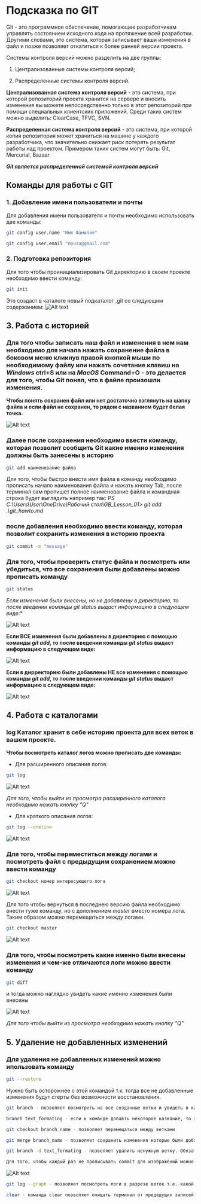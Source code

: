 # Подсказка по GIT
Git - это программное обеспечение, помогающее разработчикам управлять состоянием исходного кода на протяжение всей разработки. Другими словами, это система, которая записывает ваши изменения в файл и позже позволяет откатиться к более ранней версии проекта.

Системы контроля версий можно разделить на две группы:

1. Централизованные системы контроля версий;

2. Распределенные системы контроля версий.

**Централизованная система контроля версий** - это система, при которой репозиторий проекта хранится на сервере и вносить изменения вы можете непосредственно только в этот репозиторий при помощи специальных клиентских приложений. Среди таких систем можно выделить: ClearCase, TFVC, SVN.

**Распределенная система контроля версий** - это система, при которой копия репозитория может храниться на машине у каждого разработчика, что значительно снижает риск потерять результат работы над проектом. Примером таких систем могут быть: Git, Mercurial, Bazaar

***Git является распределенной системой контроля версий***

## Команды для работы с GIT

### 1. Добавление имени пользователи и почты
Для добавления имени пользователя и почты необходимо использовать две команды:
```sh
git config user.name "Имя Фамилия"
```
```sh
git config user.email "почта@gmail.com"
```

### 2. Подготовка репозитория
Для того чтобы проинициализировать Git директорию в своем проекте необходимо ввести команду:
```sh
git init
```
Это создаст в каталоге новый подкаталог .git со следующим содержанием:
![Alt text](image-1.png)

## 3. Работа с историей
### Для того чтобы записать наш файл и изменения в нем нам необходимо для начала нажать сохранение файла в боковом меню кликнув правой кнопкой мыши по необходимому файлу или нажать сочетание клавиш на *Windows* **ctrl+S** или на *MacOS* **Command+O** - это делается для того, чтобы Git понял, что в файле произошли изменения. 

**Чтобы понять сохранен файл или нет достаточно взглянуть на шапку файла и если файл не сохранен, то рядом с названием будет белая точка.**

![Alt text](image-2.png)

### Далее после сохранения необходимо ввести команду, которая позволит сообщить Git какие именно изменения должны быть занесены в историю

```sh
git add наименование файла
```
Для того, чтобы быстро внести имя файла в команду необходимо прописать начало наименования файла и нажать кнопку Tab, после терминал сам пропишет полное наименование файла и командная строка будет выглядить например так: *PS C:\Users\User\OneDrive\Рабочий стол\GB_Lesson_01> git add .\git_hawto.md*

### после добавления необходимо ввести команду, которая позволит сохранить изменения в историю проекта

```sh
git commit -m "message"
```
### Для того, чтобы проверить статус файла и посмотреть или убедиться, что все сохранения были добавлены можно прописать команду 

```sh
git status
```
**Если изменения были внесены, но не добавлены в директорию, то после введении команды *git status** выдаст информацию в следующем виде:**

![Alt text](image-4.png)

**Если ВСЕ изменения были добавлены в директорию с помощью команды *git add*, то после введении команды *git status* выдаст информацию в следующем виде:**

![Alt text](image-5.png)

**Если в дирректорию были добавлены НЕ все изменения с помощью команды *git add*, то после введении команды *git status* выдаст информацию в следующем виде:**

![Alt text](image-3.png)

## 4. Работа с каталогами
### log Каталог хранит в себе историю проекта для всех веток в вашем проекте.

**Чтобы посмотреть каталог логов можно прописать две команды:**

* Для расширенного описания логов:

```sh
git log
```
![Alt text](image-6.png)

*Для того, чтобы выйти из просмотра расширенного каталога необходимо нажать кнопку "Q"*

* Для краткого описания логов:

```sh
git log --oneline
```
![Alt text](image-7.png)

 ### Для того, чтобы переместиться между логами и посмотреть файл с предыдущим сохранением можно ввести команду

```sh
git checkout номер интересующего лога
```

![Alt text](image-8.png)

Для того чтобы вернуться в последнею версию файла необходимо внести туже команду, но с дополнением *master* вместо номера лога. Таким образом можно перемещаться между логами.

```sh
git checkout master
```
![Alt text](image-9.png)

### Для того, чтобы посмотреть какие именно были внесены изменения и чем-же отличаются логи можно ввести команду 

```sh
git diff
```
и тогда можно наглядно увидеть какие именно изменения были внесены

![Alt text](image-10.png)

*Для того чтобы выйти из просмотра необходимо нажать кнопку "Q"*

## 5. Удаление не добавленных изменений 

### Для удаления не добавленных изменений можно ипользовать команду 

```sh
git --restore  
```

Нужно быть осторожнее с этой командой т.к. тогда все не добавленные изменения будут стерты без возможности восстановления.

```sh
git branch - позволяет посмотреть на все созданные ветки и увидеть в какой ветке мы находимся
```

```sh
branch text_formating - если к команде добавть некоторое название, то это позволит создать новую ветку с этим названием.
```

```sh
git checkout branch_name - позволяет перемещаться между ветками
```

```sh
git merge branch_name - позволяет сохранить изменения которые были добавлены в других ветках в ту ветку в которую вы хотите сохранить изминения. Обязательно нужно помнить, что для этого сначало нужно вызвать нужную ветку (git checkout branch_name) и уже в ней вводить команду (git merge branch_name) иначе может возникнуть конфлиикт.
```

```sh
git branch -d text_formating - позволяет удалить ненужную ветку. Обязательно необходимо указывать -d (что означает delete (удалить)) строчным, это позволит git выполнять удаление ветку только когда у нас все влито в основную ветку master и ничего не поломает.
```

```sh
Для того, чтобы каждый раз не прописывать commit для изображений можно создать новый файл с названием .gitignore и в него вписать все файлы которые необходимо игнорировать. После сохранить, добавить, закомитить и тогда git больше не будет оповещать о том, что имеются не созраненная информация.
```
![Alt text](image-11.png)

```sh
git log --graph - позволяет посмотреть логи в разрезе веток т.е. какой commit к какой ветке относится.
```

```sh
clear - команда clear позволяет очищать терминал от предедущих записей
```